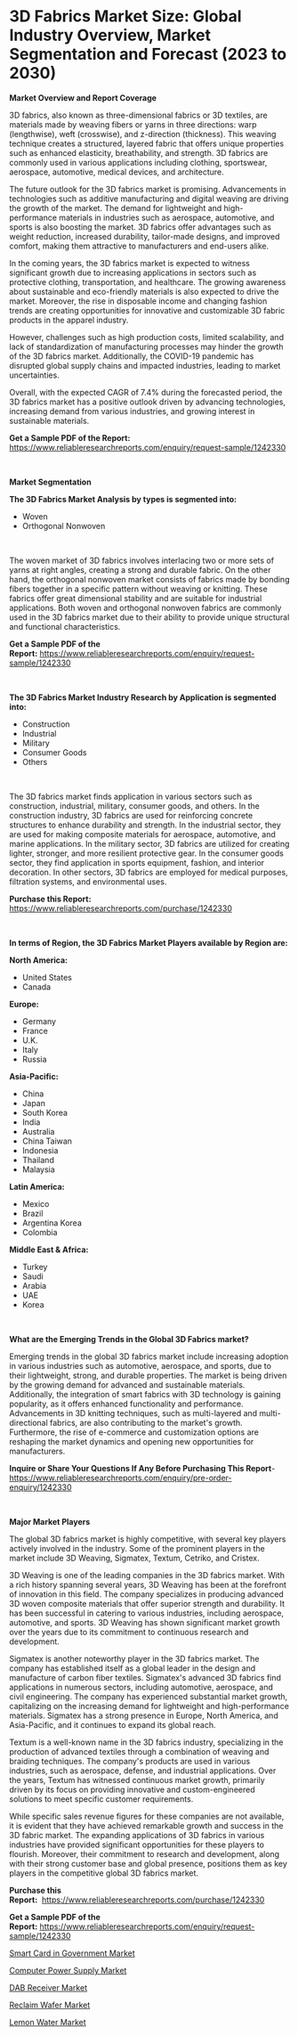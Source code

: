 <p><h1>3D Fabrics Market Size: Global Industry Overview, Market Segmentation and Forecast (2023 to 2030)</h1></p><p><strong>Market Overview and Report Coverage</strong></p>
<p><p>3D fabrics, also known as three-dimensional fabrics or 3D textiles, are materials made by weaving fibers or yarns in three directions: warp (lengthwise), weft (crosswise), and z-direction (thickness). This weaving technique creates a structured, layered fabric that offers unique properties such as enhanced elasticity, breathability, and strength. 3D fabrics are commonly used in various applications including clothing, sportswear, aerospace, automotive, medical devices, and architecture.</p><p>The future outlook for the 3D fabrics market is promising. Advancements in technologies such as additive manufacturing and digital weaving are driving the growth of the market. The demand for lightweight and high-performance materials in industries such as aerospace, automotive, and sports is also boosting the market. 3D fabrics offer advantages such as weight reduction, increased durability, tailor-made designs, and improved comfort, making them attractive to manufacturers and end-users alike.</p><p>In the coming years, the 3D fabrics market is expected to witness significant growth due to increasing applications in sectors such as protective clothing, transportation, and healthcare. The growing awareness about sustainable and eco-friendly materials is also expected to drive the market. Moreover, the rise in disposable income and changing fashion trends are creating opportunities for innovative and customizable 3D fabric products in the apparel industry.</p><p>However, challenges such as high production costs, limited scalability, and lack of standardization of manufacturing processes may hinder the growth of the 3D fabrics market. Additionally, the COVID-19 pandemic has disrupted global supply chains and impacted industries, leading to market uncertainties.</p><p>Overall, with the expected CAGR of 7.4% during the forecasted period, the 3D fabrics market has a positive outlook driven by advancing technologies, increasing demand from various industries, and growing interest in sustainable materials.</p></p>
<p><strong>Get a Sample PDF of the Report:</strong> <a href="https://www.reliableresearchreports.com/enquiry/request-sample/1242330">https://www.reliableresearchreports.com/enquiry/request-sample/1242330</a></p>
<p>&nbsp;</p>
<p><strong>Market Segmentation</strong></p>
<p><strong>The 3D Fabrics Market Analysis by types is segmented into:</strong></p>
<p><ul><li>Woven</li><li>Orthogonal Nonwoven</li></ul></p>
<p>&nbsp;</p>
<p><p>The woven market of 3D fabrics involves interlacing two or more sets of yarns at right angles, creating a strong and durable fabric. On the other hand, the orthogonal nonwoven market consists of fabrics made by bonding fibers together in a specific pattern without weaving or knitting. These fabrics offer great dimensional stability and are suitable for industrial applications. Both woven and orthogonal nonwoven fabrics are commonly used in the 3D fabrics market due to their ability to provide unique structural and functional characteristics.</p></p>
<p><strong>Get a Sample PDF of the Report:</strong>&nbsp;<a href="https://www.reliableresearchreports.com/enquiry/request-sample/1242330">https://www.reliableresearchreports.com/enquiry/request-sample/1242330</a></p>
<p>&nbsp;</p>
<p><strong>The 3D Fabrics Market Industry Research by Application is segmented into:</strong></p>
<p><ul><li>Construction</li><li>Industrial</li><li>Military</li><li>Consumer Goods</li><li>Others</li></ul></p>
<p>&nbsp;</p>
<p><p>The 3D fabrics market finds application in various sectors such as construction, industrial, military, consumer goods, and others. In the construction industry, 3D fabrics are used for reinforcing concrete structures to enhance durability and strength. In the industrial sector, they are used for making composite materials for aerospace, automotive, and marine applications. In the military sector, 3D fabrics are utilized for creating lighter, stronger, and more resilient protective gear. In the consumer goods sector, they find application in sports equipment, fashion, and interior decoration. In other sectors, 3D fabrics are employed for medical purposes, filtration systems, and environmental uses.</p></p>
<p><strong>Purchase this Report:</strong>&nbsp; <a href="https://www.reliableresearchreports.com/purchase/1242330">https://www.reliableresearchreports.com/purchase/1242330</a></p>
<p>&nbsp;</p>
<p><strong>In terms of Region, the 3D Fabrics Market Players available by Region are:</strong></p>
<p>
    <p> <strong> North America: </strong>
        <ul>
            <li>United States</li>
            <li>Canada</li>
        </ul>
        </p> 
    <p> <strong> Europe: </strong>
        <ul>
            <li>Germany</li>
            <li>France</li>
            <li>U.K.</li>
            <li>Italy</li>
            <li>Russia</li>
        </ul>
        </p> 
    <p> <strong> Asia-Pacific: </strong>
        <ul>
            <li>China</li>
            <li>Japan</li>
            <li>South Korea</li>
            <li>India</li>
            <li>Australia</li>
            <li>China Taiwan</li>
            <li>Indonesia</li>
            <li>Thailand</li>
            <li>Malaysia</li>
        </ul>
        </p> 
    <p> <strong> Latin America: </strong>
        <ul>
            <li>Mexico</li>
            <li>Brazil</li>
            <li>Argentina Korea</li>
            <li>Colombia</li>
        </ul>
        </p> 
    <p> <strong> Middle East & Africa: </strong>
        <ul>
            <li>Turkey</li>
            <li>Saudi</li>
            <li>Arabia</li>
            <li>UAE</li>
            <li>Korea</li>
        </ul>
    </p>
    </p>
<p>&nbsp;</p>
<p><strong>What are the Emerging Trends in the Global 3D Fabrics market?</strong></p>
<p><p>Emerging trends in the global 3D fabrics market include increasing adoption in various industries such as automotive, aerospace, and sports, due to their lightweight, strong, and durable properties. The market is being driven by the growing demand for advanced and sustainable materials. Additionally, the integration of smart fabrics with 3D technology is gaining popularity, as it offers enhanced functionality and performance. Advancements in 3D knitting techniques, such as multi-layered and multi-directional fabrics, are also contributing to the market's growth. Furthermore, the rise of e-commerce and customization options are reshaping the market dynamics and opening new opportunities for manufacturers.</p></p>
<p><strong>Inquire or Share Your Questions If Any Before Purchasing This Report</strong>- <a href="https://www.reliableresearchreports.com/enquiry/pre-order-enquiry/1242330">https://www.reliableresearchreports.com/enquiry/pre-order-enquiry/1242330</a></p>
<p>&nbsp;</p>
<p><strong>Major Market Players</strong></p>
<p><p>The global 3D fabrics market is highly competitive, with several key players actively involved in the industry. Some of the prominent players in the market include 3D Weaving, Sigmatex, Textum, Cetriko, and Cristex.</p><p>3D Weaving is one of the leading companies in the 3D fabrics market. With a rich history spanning several years, 3D Weaving has been at the forefront of innovation in this field. The company specializes in producing advanced 3D woven composite materials that offer superior strength and durability. It has been successful in catering to various industries, including aerospace, automotive, and sports. 3D Weaving has shown significant market growth over the years due to its commitment to continuous research and development.</p><p>Sigmatex is another noteworthy player in the 3D fabrics market. The company has established itself as a global leader in the design and manufacture of carbon fiber textiles. Sigmatex's advanced 3D fabrics find applications in numerous sectors, including automotive, aerospace, and civil engineering. The company has experienced substantial market growth, capitalizing on the increasing demand for lightweight and high-performance materials. Sigmatex has a strong presence in Europe, North America, and Asia-Pacific, and it continues to expand its global reach.</p><p>Textum is a well-known name in the 3D fabrics industry, specializing in the production of advanced textiles through a combination of weaving and braiding techniques. The company's products are used in various industries, such as aerospace, defense, and industrial applications. Over the years, Textum has witnessed continuous market growth, primarily driven by its focus on providing innovative and custom-engineered solutions to meet specific customer requirements.</p><p>While specific sales revenue figures for these companies are not available, it is evident that they have achieved remarkable growth and success in the 3D fabric market. The expanding applications of 3D fabrics in various industries have provided significant opportunities for these players to flourish. Moreover, their commitment to research and development, along with their strong customer base and global presence, positions them as key players in the competitive global 3D fabrics market.</p></p>
<p><strong>Purchase this Report:</strong>&nbsp;&nbsp;<a href="https://www.reliableresearchreports.com/purchase/1242330">https://www.reliableresearchreports.com/purchase/1242330</a></p>
<p></p>
<p><strong>Get a Sample PDF of the Report:</strong>&nbsp;<a href="https://www.reliableresearchreports.com/enquiry/request-sample/1242330">https://www.reliableresearchreports.com/enquiry/request-sample/1242330</a></p>
<p><p><a href="https://medium.com/@juananienow/smart-card-in-government-market-outlook-industry-overview-and-forecast-2023-to-2030-4c687ccd6497">Smart Card in Government Market</a></p><p><a href="https://medium.com/@irmaabshire/computer-power-supply-market-report-reveals-the-latest-trends-and-growth-opportunities-of-this-c90762488789">Computer Power Supply Market</a></p><p><a href="https://medium.com/@kellielakin_97357/dab-receiver-market-trends-forecast-and-competitive-analysis-to-2030-c15f327389de">DAB Receiver Market</a></p><p><a href="https://medium.com/@jaydonhyatt2023/reclaim-wafer-market-insights-into-market-cagr-market-trends-and-growth-strategies-d7410bb3efa4">Reclaim Wafer Market</a></p><p><a href="https://medium.com/@samanthareed1916/lemon-water-market-insights-into-market-cagr-market-trends-and-growth-strategies-f74df1930e3e">Lemon Water Market</a></p></p>